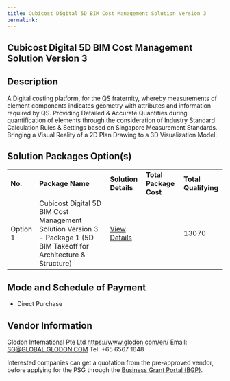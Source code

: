 ```yaml
---
title: Cubicost Digital 5D BIM Cost Management Solution Version 3
permalink: 
---
```


## Cubicost Digital 5D BIM Cost Management Solution Version 3

## Description

A Digital costing platform, for the QS fraternity, whereby measurements of element components indicates geometry with attributes and information required by QS. Providing Detailed & Accurate Quantities during quantification of elements through the consideration of Industry Standard Calculation Rules & Settings based on Singapore Measurement Standards. Bringing a Visual Reality of a 2D Plan Drawing to a 3D Visualization Model.

## Solution Packages Option(s)

<table>
<tr>
<td><b>No.</b></td>
<td><b>Package Name</b></td>
<td><b>Solution Details</b></td>
<td><b>Total Package Cost</b></td>
<td><b>Total Qualifying</b></td>
</tr>
<tr>
<td>Option 1</td>
<td>Cubicost Digital 5D BIM Cost Management Solution Version 3 - Package 1 (5D BIM Takeoff for Architecture & Structure)</td>
<td><a href='https://www.gobusiness.gov.sg/images/psg/Glodon_International_20200151_Annex_3_20200625152127_Part_1.pdf'>View Details</a></td>
<td></td>
<td>13070</td>
</tr>
</table>

## Mode and Schedule of Payment

 - Direct Purchase

## Vendor Information

 Glodon International Pte Ltd
https://www.glodon.com/en/
Email: SG@GLOBAL.GLODON.COM
Tel: +65 6567 1648

Interested companies can get a quotation from the pre-approved vendor, before applying for the PSG through the <a href='https://www.businessgrants.gov.sg/'>Business Grant Portal (BGP)</a>.
